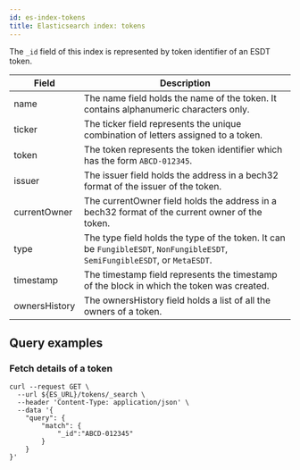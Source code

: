 ```yaml
---
id: es-index-tokens
title: Elasticsearch index: tokens
---
```


The `_id` field of this index is represented by token identifier of an ESDT token.

| Field         | Description                                                                                                                 |
|---------------|-----------------------------------------------------------------------------------------------------------------------------|
| name          | The name field holds the name of the token. It contains alphanumeric characters only.                                       |
| ticker        | The ticker field represents the unique combination of letters assigned to a token.                                          |
| token         | The token represents the token identifier which has the form `ABCD-012345`.                                                 |
| issuer        | The issuer field holds the address in a bech32 format of the issuer of the token.                                           |
| currentOwner  | The currentOwner field holds the address in a bech32 format of the current owner of the token.                              |
| type          | The type field holds the type of the token. It can be `FungibleESDT`, `NonFungibleESDT`, `SemiFungibleESDT`, or `MetaESDT`. |
| timestamp     | The timestamp field represents the timestamp of the block in which the token was created.                                   |
| ownersHistory | The ownersHistory field holds a list of all the owners of a token.                                                          |


## Query examples

### Fetch details of a token

```
curl --request GET \
  --url ${ES_URL}/tokens/_search \
  --header 'Content-Type: application/json' \
  --data '{
	"query": {
		"match": {
			"_id":"ABCD-012345"
		}
	}
}'
```
